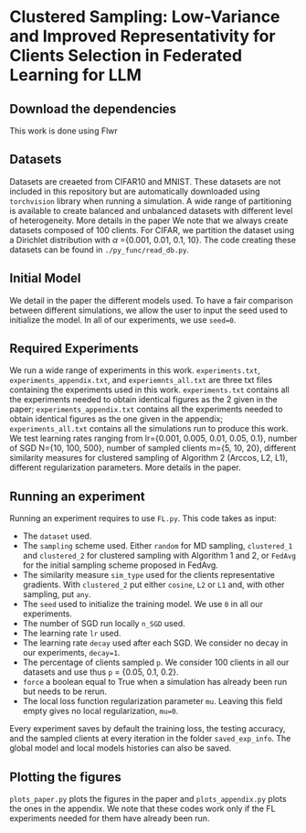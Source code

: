 # Clustered Sampling: Low-Variance and Improved Representativity for Clients Selection in Federated Learning for LLM


## Download the dependencies

This work is done using Flwr


## Datasets

Datasets are creaeted from CIFAR10 and MNIST. These datasets are not included in this repository but are automatically downloaded using `torchvision` library when running a simulation. A wide range of partitioning is available to create balanced and unbalanced datasets with different level of heterogeneity. More details in the paper We note that we always create datasets composed of 100 clients. For CIFAR, we partition the dataset using a Dirichlet distribution with $\alpha$ =\{0.001, 0.01, 0.1, 10\}. The code creating these datasets can be found in `./py_func/read_db.py`. 


## Initial Model

We detail in the paper the different models used. To have a fair comparison between different simulations, we allow the user to input the seed used to initialize the model. In all of our experiments, we use `seed=0`.


## Required Experiments

We run a wide range of experiments in this work. `experiments.txt`, `experiments_appendix.txt`, and `experiemnts_all.txt` are three txt files containing the experiments used in this work. `experiments.txt` contains all the experiments needed to obtain identical figures as the 2 given in the paper; `experiments_appendix.txt` contains all the experiments needed to obtain identical figures as the one given in the appendix; `experiments_all.txt` contains all the simulations run to produce this work. We test learning rates ranging from lr=\{0.001, 0.005, 0.01, 0.05, 0.1\}, number of SGD N=\{10, 100, 500\}, number of sampled clients m=\{5, 10, 20\}, different similarity measures for clustered sampling of Algorithm 2 (Arccos, L2, L1), different regularization parameters. More details in the paper.


## Running an experiment

Running an experiment requires to use `FL.py`. This code takes as input:
- The `dataset` used.
- The `sampling` scheme used. Either `random` for MD sampling, `clustered_1` and `clustered_2` for clustered sampling with Algorithm 1 and 2, or `FedAvg` for the initial sampling scheme proposed in FedAvg.
- The similarity measure `sim_type` used for the clients representative gradients. With `clustered_2` put either `cosine`, `L2` or `L1` and, with other sampling, put `any`. 
- The `seed` used to initialize the training model. We use `0` in all our experiments. 
- The number of SGD run locally `n_SGD` used. 
- The learning rate `lr` used. 
- The learning rate `decay` used after each SGD. We consider no decay in our experiments, `decay=1`.
- The percentage of clients sampled `p`. We consider 100 clients in all our datasets and use thus `p` = \{0.05, 0.1, 0.2\}.
- `force` a boolean equal to True when a simulation has already been run but needs to be rerun.
- The local loss function regularization parameter `mu`. Leaving this field empty gives no local regularization, `mu=0`.

Every experiment saves by default the training loss, the testing accuracy, and the sampled clients at every iteration in the folder `saved_exp_info`. The global model and local models histories can also be saved.


## Plotting the figures
`plots_paper.py` plots the figures in the paper and `plots_appendix.py` plots the ones in the appendix. We note that these codes work only if the FL experiments needed for them have already been run.







